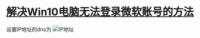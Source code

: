 # [解决Win10电脑无法登录微软账号的方法](https://github.com/haoz0x139/myblog/issues/13)

设置IP地址的dns为
![IP地址](https://user-images.githubusercontent.com/124132611/222939891-269df6d3-787f-452f-8874-1897ced6712c.png)
